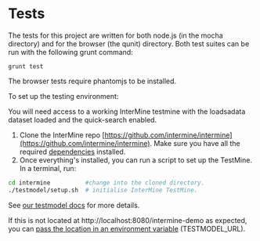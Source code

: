 Tests
=====

The tests for this project are written for
both node.js (in the mocha directory) and for
the browser (the qunit) directory. Both test
suites can be run with the following grunt
command: 

```
grunt test
```

The browser tests require phantomjs to be installed.

To set up the testing environment: 

You will need access to a working InterMine testmine with the loadsadata dataset loaded and the quick-search
enabled. 

1. Clone the InterMine repo [https://github.com/intermine/intermine](https://github.com/intermine/intermine). Make sure you have all the required [dependencies](https://intermine.readthedocs.io/en/latest/system-requirements/software/) installed. 
2. Once everything's installed, you can run a script to set up the TestMine. In a terminal, run:

```bash
cd intermine          #change into the cloned directory.
./testmodel/setup.sh  # initialise InterMine TestMine. 
```


See [our testmodel docs](https://intermine.readthedocs.io/en/latest/get-started/testmine/) for more details.

If this is not located at http://localhost:8080/intermine-demo as expected, you can [pass the location in an environment
variable](https://stackoverflow.com/questions/22312671/setting-environment-variables-for-node-to-retrieve) (TESTMODEL_URL).

